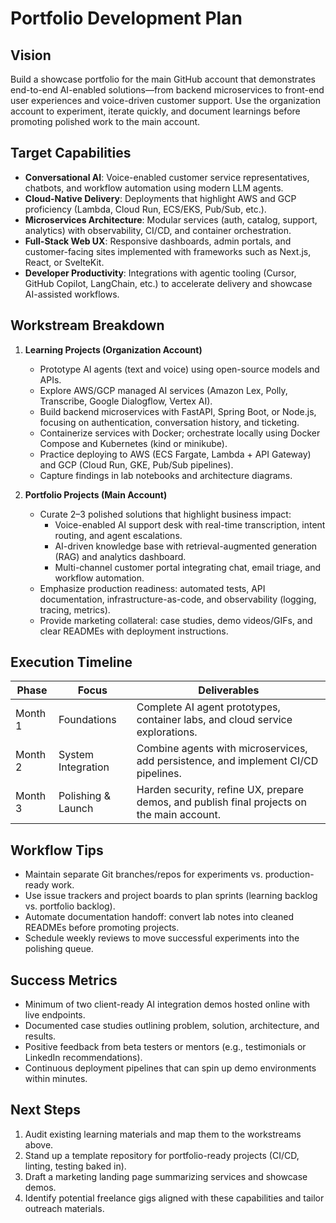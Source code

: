# Portfolio Development Plan

## Vision
Build a showcase portfolio for the main GitHub account that demonstrates end-to-end AI-enabled solutions—from backend microservices to front-end user experiences and voice-driven customer support. Use the organization account to experiment, iterate quickly, and document learnings before promoting polished work to the main account.

## Target Capabilities
- **Conversational AI**: Voice-enabled customer service representatives, chatbots, and workflow automation using modern LLM agents.
- **Cloud-Native Delivery**: Deployments that highlight AWS and GCP proficiency (Lambda, Cloud Run, ECS/EKS, Pub/Sub, etc.).
- **Microservices Architecture**: Modular services (auth, catalog, support, analytics) with observability, CI/CD, and container orchestration.
- **Full-Stack Web UX**: Responsive dashboards, admin portals, and customer-facing sites implemented with frameworks such as Next.js, React, or SvelteKit.
- **Developer Productivity**: Integrations with agentic tooling (Cursor, GitHub Copilot, LangChain, etc.) to accelerate delivery and showcase AI-assisted workflows.

## Workstream Breakdown
1. **Learning Projects (Organization Account)**
   - Prototype AI agents (text and voice) using open-source models and APIs.
   - Explore AWS/GCP managed AI services (Amazon Lex, Polly, Transcribe, Google Dialogflow, Vertex AI).
   - Build backend microservices with FastAPI, Spring Boot, or Node.js, focusing on authentication, conversation history, and ticketing.
   - Containerize services with Docker; orchestrate locally using Docker Compose and Kubernetes (kind or minikube).
   - Practice deploying to AWS (ECS Fargate, Lambda + API Gateway) and GCP (Cloud Run, GKE, Pub/Sub pipelines).
   - Capture findings in lab notebooks and architecture diagrams.

2. **Portfolio Projects (Main Account)**
   - Curate 2–3 polished solutions that highlight business impact:
     - Voice-enabled AI support desk with real-time transcription, intent routing, and agent escalations.
     - AI-driven knowledge base with retrieval-augmented generation (RAG) and analytics dashboard.
     - Multi-channel customer portal integrating chat, email triage, and workflow automation.
   - Emphasize production readiness: automated tests, API documentation, infrastructure-as-code, and observability (logging, tracing, metrics).
   - Provide marketing collateral: case studies, demo videos/GIFs, and clear READMEs with deployment instructions.

## Execution Timeline
| Phase | Focus | Deliverables |
| ----- | ----- | ------------ |
| Month 1 | Foundations | Complete AI agent prototypes, container labs, and cloud service explorations. |
| Month 2 | System Integration | Combine agents with microservices, add persistence, and implement CI/CD pipelines. |
| Month 3 | Polishing & Launch | Harden security, refine UX, prepare demos, and publish final projects on the main account. |

## Workflow Tips
- Maintain separate Git branches/repos for experiments vs. production-ready work.
- Use issue trackers and project boards to plan sprints (learning backlog vs. portfolio backlog).
- Automate documentation handoff: convert lab notes into cleaned READMEs before promoting projects.
- Schedule weekly reviews to move successful experiments into the polishing queue.

## Success Metrics
- Minimum of two client-ready AI integration demos hosted online with live endpoints.
- Documented case studies outlining problem, solution, architecture, and results.
- Positive feedback from beta testers or mentors (e.g., testimonials or LinkedIn recommendations).
- Continuous deployment pipelines that can spin up demo environments within minutes.

## Next Steps
1. Audit existing learning materials and map them to the workstreams above.
2. Stand up a template repository for portfolio-ready projects (CI/CD, linting, testing baked in).
3. Draft a marketing landing page summarizing services and showcase demos.
4. Identify potential freelance gigs aligned with these capabilities and tailor outreach materials.
